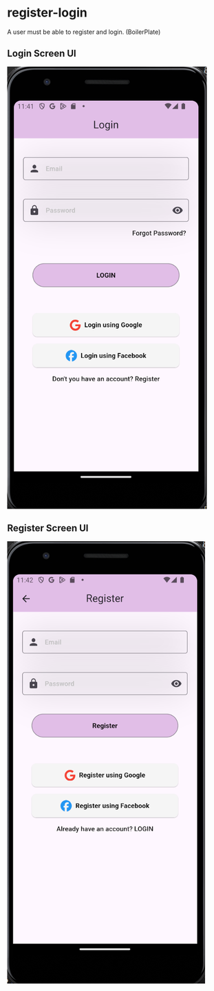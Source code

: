 # register-login
A user must be able to register and login. (BoilerPlate)

## Login Screen UI
![alt text](image-1.png)

## Register Screen UI
![alt text](image-2.png)

